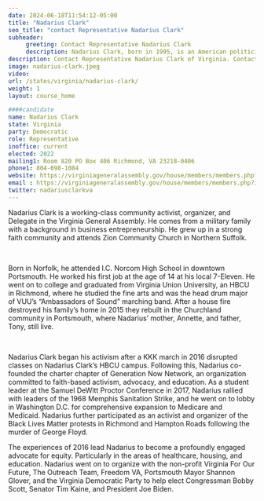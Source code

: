 ```yaml
---
date: 2024-06-18T11:54:12-05:00
title: "Nadarius Clark"
seo_title: "contact Representative Nadarius Clark"
subheader:
     greeting: Contact Representative Nadarius Clark
     description: Nadarius Clark, born in 1995, is an American politician affiliated with the Democratic Party. He serves as a member of the Virginia House of Delegates, representing District 84, and assumed office on January 10, 2024.
description: Contact Representative Nadarius Clark of Virginia. Contact information for Nadarius Clark includes email address, phone number, and mailing address.
image: nadarius-clark.jpeg
video:
url: /states/virginia/nadarius-clark/
weight: 1
layout: course_home

####candidate
name: Nadarius Clark
state: Virginia
party: Democratic
role: Representative
inoffice: current
elected: 2022
mailing1: Room 820 PO Box 406 Richmond, VA 23218-0406
phone1: 804-698-1084
website: https://virginiageneralassembly.gov/house/members/members.php?id=H0336/
email : https://virginiageneralassembly.gov/house/members/members.php?id=H0336/
twitter: nadariusclarkva
---
```

Nadarius Clark is a working-class community activist, organizer, and Delegate in the Virginia General Assembly. He comes from a military family with a background in business entrepreneurship. He grew up in a strong faith community and attends Zion Community Church in Northern Suffolk.

​

Born in Norfolk, he attended I.C. Norcom High School in downtown Portsmouth. He worked his first job at the age of 14 at his local 7-Eleven. He went on to college and graduated from Virginia Union University, an HBCU in Richmond, where he studied the fine arts and was the head drum major of VUU’s “Ambassadors of Sound” marching band. After a house fire destroyed his family’s home in 2015 they rebuilt in the Churchland community in Portsmouth, where Nadarius’ mother, Annette, and father, Tony, still live.

​

Nadarius Clark began his activism after a KKK march in 2016 disrupted classes on Nadarius Clark’s HBCU campus. Following this, Nadarius co-founded the charter chapter of Generation Now Network, an organization committed to faith-based activism, advocacy, and education. As a student leader at the Samuel DeWitt Proctor Conference in 2017, Nadarius rallied with leaders of the 1968 Memphis Sanitation Strike, and he went on to lobby in Washington D.C. for comprehensive expansion to Medicare and Medicaid. Nadarius further participated as an activist and organizer of the Black Lives Matter protests in Richmond and Hampton Roads following the murder of George Floyd.



The experiences of 2016 lead Nadarius to become a profoundly engaged advocate for equity. Particularly in the areas of healthcare, housing, and education.  Nadarius went on to organize with the non-profit Virginia For Our Future, The Outreach Team, Freedom VA,  Portsmouth Mayor Shannon Glover, and the Virginia Democratic Party to help elect Congressman Bobby Scott, Senator Tim Kaine, and President Joe Biden.
